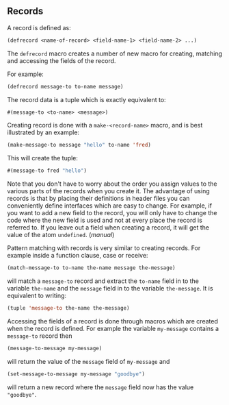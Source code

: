 ## Records

A record is defined as:

```lisp
(defrecord <name-of-record> <field-name-1> <field-name-2> ...)
```
The ``defrecord`` macro creates a number of new macro for creating, matching and accessing the fields of the record.

For example:

```lisp
(defrecord message-to to-name message)
```

The record data is a tuple which is exactly equivalent to:

```lisp
#(message-to <to-name> <message>)
```

Creating record is done with a ``make-<record-name>`` macro, and is best illustrated by an example:

```lisp
(make-message-to message "hello" to-name 'fred)
```

This will create the tuple:

```lisp
#(message-to fred "hello")
```

Note that you don't have to worry about the order you assign values to the various parts of the records when you create it. The advantage of using records is that by placing their definitions in header files you can conveniently define interfaces which are easy to change. For example, if you want to add a new field to the record, you will only have to change the code where the new field is used and not at every place the record is referred to. If you leave out a field when creating a record, it will get the value of the atom ``undefined``. (*manual*)

Pattern matching with records is very similar to creating records. For example inside a function clause, case or receive:

```lisp
(match-message-to to-name the-name message the-message)
```

will match a ``message-to`` record and extract the ``to-name`` field in to the variable ``the-name`` and the ``message`` field in to the variable ``the-message``. It is equivalent to writing:

```lisp
(tuple 'message-to the-name the-message)
```

Accessing the fields of a record is done through macros which are created when the record is defined. For example the variable ``my-message`` contains a ``message-to`` record then

```lisp
(message-to-message my-message)
```

will return the value of the ``message`` field of ``my-message`` and

```lisp
(set-message-to-message my-message "goodbye")
```

will return a new record where the ``message`` field now has the value ``"goodbye"``.
